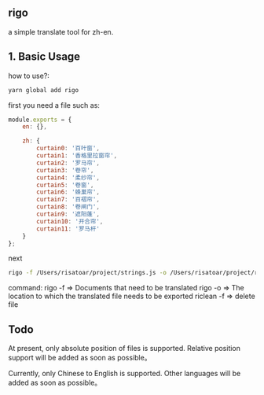 ## rigo

a simple translate tool for zh-en.

## 1. Basic Usage

how to use?:

```bash
yarn global add rigo
```

first you need a file such as:

```javascript
module.exports = {
	en: {},

	zh: {
		curtain0: '百叶窗',
		curtain1: '香格里拉窗帘',
		curtain2: '罗马帘',
		curtain3: '卷帘',
		curtain4: '柔纱帘',
		curtain5: '卷窗',
		curtain6: '蜂巢帘',
		curtain7: '百褶帘',
		curtain8: '卷闸门',
		curtain9: '遮阳蓬',
		curtain10: '开合帘',
		curtain11: '罗马杆'
	}
};
```

next

```bash
rigo -f /Users/risatoar/project/strings.js -o /Users/risatoar/project/result
```

command: 
rigo -f => Documents that need to be translated 
rigo -o => The location to which the translated file needs to be exported
riclean -f => delete file

## Todo

At present, only absolute position of files is supported. Relative position
support will be added as soon as possible。

Currently, only Chinese to English is supported. Other languages will be added
as soon as possible。
